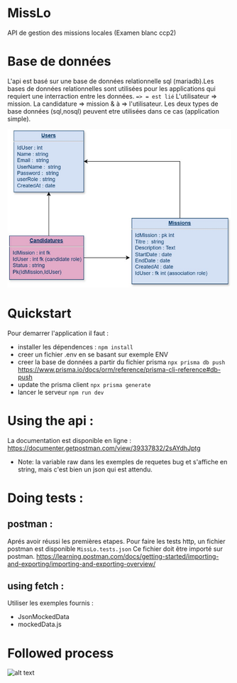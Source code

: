 # MissLo

API de gestion des missions locales (Examen blanc ccp2)

# Base de données

L'api est basé sur une base de données relationnelle sql (mariadb).Les bases de données relationnelles sont utilisées pour les applications qui requiert une interraction entre les données.
`=> = est lié`
L'utilisateur => mission.
La candidature => mission & à => l'utilisateur.
Les deux types de base données (sql,nosql) peuvent etre utilisées dans ce cas (application simple).

![alt text](MissLo_DB.jpg)

# Quickstart

Pour demarrer l'application il faut :

- installer les dépendences :
  `npm install`
- creer un fichier .env en se basant sur exemple ENV
- creer la base de données a partir du fichier prisma
  `npx prisma db push` https://www.prisma.io/docs/orm/reference/prisma-cli-reference#db-push
- update the prisma client
  `npx prisma generate`
- lancer le serveur
  `npm run dev`

# Using the api :

La documentation est disponible en ligne : https://documenter.getpostman.com/view/39337832/2sAYdhJptg

- Note: la variable raw dans les exemples de requetes bug et s'affiche en string, mais c'est bien un json qui est attendu.

# Doing tests :

## postman :

Aprés avoir réussi les premières etapes.
Pour faire les tests http, un fichier postman est disponible `MissLo.tests.json`
Ce fichier doit être importé sur postman.
https://learning.postman.com/docs/getting-started/importing-and-exporting/importing-and-exporting-overview/

## using fetch :

Utiliser les exemples fournis :

- JsonMockedData
- mockedData.js

# Followed process

![alt text](<FireShot Capture 015 - MissLo backend · MissLo build - [github.com]-1.png>)
